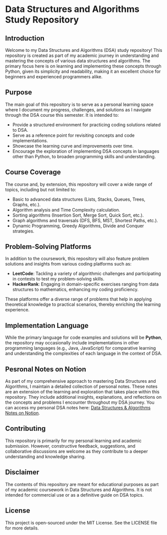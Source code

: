 # Data Structures and Algorithms Study Repository

## Introduction

Welcome to my Data Structures and Algorithms (DSA) study repository! This repository is created as part of my academic journey in understanding and mastering the concepts of various data structures and algorithms. The primary focus here is on learning and implementing these concepts through Python, given its simplicity and readability, making it an excellent choice for beginners and experienced programmers alike.

## Purpose

The main goal of this repository is to serve as a personal learning space where I document my progress, challenges, and solutions as I navigate through the DSA course this semester. It is intended to:

- Provide a structured environment for practicing coding solutions related to DSA.
- Serve as a reference point for revisiting concepts and code implementations.
- Showcase the learning curve and improvements over time.
- Encourage the exploration of implementing DSA concepts in languages other than Python, to broaden programming skills and understanding.

## Course Coverage

The course and, by extension, this repository will cover a wide range of topics, including but not limited to:

- Basic to advanced data structures (Lists, Stacks, Queues, Trees, Graphs, etc.).
- Algorithm analysis and Time Complexity calculation.
- Sorting algorithms (Insertion Sort, Merge Sort, Quick Sort, etc.).
- Graph algorithms and traversals (DFS, BFS, MST, Shortest Paths, etc.).
- Dynamic Programming, Greedy Algorithms, Divide and Conquer strategies.

## Problem-Solving Platforms

In addition to the coursework, this repository will also feature problem solutions and insights from various coding platforms such as:

- **LeetCode**: Tackling a variety of algorithmic challenges and participating in contests to test my problem-solving skills.
- **HackerRank**: Engaging in domain-specific exercises ranging from data structures to mathematics, enhancing my coding proficiency.

These platforms offer a diverse range of problems that help in applying theoretical knowledge to practical scenarios, thereby enriching the learning experience.

## Implementation Language

While the primary language for code examples and solutions will be **Python**, the repository may occasionally include implementations in other programming languages (e.g., Java, JavaScript) for comparative learning and understanding the complexities of each language in the context of DSA.


## Pesronal Notes on Notion

As part of my comprehensive approach to mastering Data Structures and Algorithms, I maintain a detailed collection of personal notes. These notes are an extension of the learning and exploration that takes place within this repository. They include additional insights, explanations, and reflections on the concepts and problems I encounter throughout my DSA journey.
You can access my personal DSA notes here: 
[Data Structures & Algorithms Notes on Notion](https://shreytrivedi577.notion.site/Data-Structures-Algorithms-057f78e59b674e8380168608dd0e52e0).

## Contributing

This repository is primarily for my personal learning and academic submission. However, constructive feedback, suggestions, and collaborative discussions are welcome as they contribute to a deeper understanding and knowledge sharing.

## Disclaimer

The contents of this repository are meant for educational purposes as part of my academic coursework in Data Structures and Algorithms. It is not intended for commercial use or as a definitive guide on DSA topics.

## License

This project is open-sourced under the MIT License. See the LICENSE file for more details.
